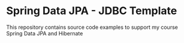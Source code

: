 # Spring Data JPA - JDBC Template

This repository contains source code examples to support my course Spring Data JPA and Hibernate

